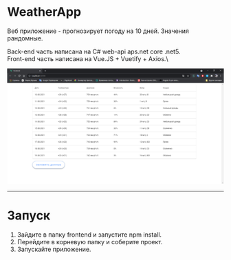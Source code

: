 # WeatherApp
Веб приложение - прогнозирует погоду на 10 дней. Значения рандомные.

Back-end часть написана на C# web-api aps.net core .net5.\
Front-end часть написана на Vue.JS + Vuetify + Axios.\

![WeatherApp](WeatherApp.png)

-------------------

# Запуск

1. Зайдите в папку frontend и запустите npm install.
2. Перейдите в корневую папку и соберите проект.
3. Запускайте приложение.

